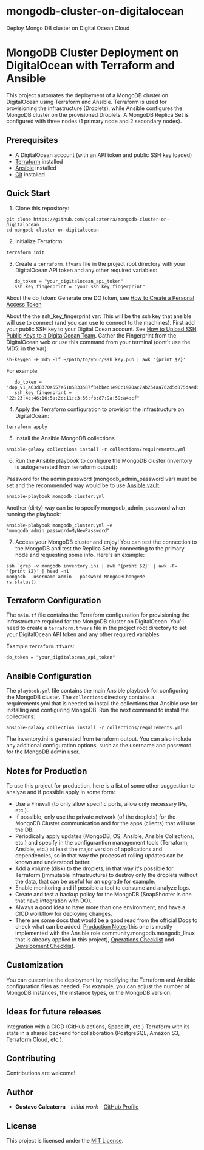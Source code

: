 # mongodb-cluster-on-digitalocean
Deploy Mongo DB cluster on Digital Ocean Cloud

MongoDB Cluster Deployment on DigitalOcean with Terraform and Ansible
=====================================================================

This project automates the deployment of a MongoDB cluster on DigitalOcean using Terraform and Ansible. Terraform is used for provisioning the infrastructure (Droplets), while Ansible configures the MongoDB cluster on the provisioned Droplets. A MongoDB Replica Set is configured with three nodes (1 primary node and 2 secondary nodes).

Prerequisites
-------------

-   A DigitalOcean account (with an API token and public SSH key loaded)
-   [Terraform](https://www.terraform.io/downloads.html) installed
-   [Ansible](https://docs.ansible.com/ansible/latest/installation_guide/intro_installation.html) installed
-   [Git](https://git-scm.com/downloads) installed

Quick Start
-----------

1.  Clone this repository:

```
git clone https://github.com/gcalcaterra/mongodb-cluster-on-digitalocean
cd mongodb-cluster-on-digitalocean
```

2.  Initialize Terraform:

```
terraform init
```

3.  Create a `terraform.tfvars` file in the project root directory with your DigitalOcean API token and any other required variables:

```
   do_token = "your_digitalocean_api_token"
   ssh_key_fingerprint = "your_ssh_key_fingerprint" 
```

About the do_token:
Generate one DO token, see [How to Create a Personal Access Token](https://docs.digitalocean.com/reference/api/create-personal-access-token/)

About the the ssh_key_fingerprint var:
This will be the ssh key that ansible will use to connect (and you can use to connect to the machines).
First add your public SSH key to your Digital Ocean account. See [How to Upload SSH Public Keys to a DigitalOcean Team](https://docs.digitalocean.com/products/droplets/how-to/add-ssh-keys/to-team/).
Gather the Fingerprint from the DigitalOcean web or use this command from your terminal (dont't use the MD5: in the var):
```
sh-keygen -E md5 -lf ~/path/to/your/ssh_key.pub | awk '{print $2}'
```

For example:
```
   do_token = "dop_v1_a63d8370a557a5185833587f34bbed1e90c1970ac7ab254aa762d5d875daed65"
   ssh_key_fingerprint = "22:23:4c:46:16:5a:2d:11:c3:56:fb:87:9a:59:a4:cf"
```


4.  Apply the Terraform configuration to provision the infrastructure on DigitalOcean:

```
terraform apply
```

5.  Install the Ansible MongoDB collections
```
ansible-galaxy collections install -r collections/requirements.yml
```

6.  Run the Ansible playbook to configure the MongoDB cluster (inventory is autogenerated from terraform output):

Password for the admin password (mongodb_admin_password var) must be set and the recommended way would be to use [Ansible vault](https://docs.ansible.com/ansible/latest/vault_guide/index.html).

```
ansible-playbook mongodb_cluster.yml 
```

Another (dirty) way can be to specify mongodb_admin_password when running the playbook:
```
ansible-plabyook mongodb_cluster.yml -e "mongodb_admin_password=MyNewPassword"
```

7.  Access your MongoDB cluster and enjoy!
You can test the connection to the MongoDB and test the Replica Set by connecting to the primary node and requesting some info. Here's an example:

```
ssh `grep -v mongodb inventory.ini | awk '{print $2}' | awk -F= '{print $2}' | head -n1`
mongosh --username admin --password MongoDBChangeMe
rs.status()
```

Terraform Configuration
-----------------------

The `main.tf` file contains the Terraform configuration for provisioning the infrastructure required for the MongoDB cluster on DigitalOcean. You'll need to create a `terraform.tfvars` file in the project root directory to set your DigitalOcean API token and any other required variables.

Example `terraform.tfvars`:

```
do_token = "your_digitalocean_api_token"

```

Ansible Configuration
---------------------

The `playbook.yml` file contains the main Ansible playbook for configuring the MongoDB cluster. The `collections` directory contains a requirements.yml that is needed to install the collections that Ansible use for installing and configuring MongoDB. Run the next command to install the collections:
```
ansible-galaxy collection install -r collections/requirements.yml
```

The inventory.ini is generated from terraform output. You can also include any additional configuration options, such as the username and password for the MongoDB admin user.


Notes for Production
--------------------

To use this project for production, here is a list of some other suggestion to analyze and if possible apply in some form:

- Use a Firewall (to only allow specific ports, allow only necessary IPs, etc.).
- If possible, only use the private network (of the droplets) for the MongoDB Cluster communication and for the apps (clients) that will use the DB.
- Periodically apply updates (MongoDB, OS, Ansible, Ansible Collections, etc.) and specify in the configurantion management tools (Terraform, Ansible, etc.) at least the major version of applications and dependencies, so in that way the process of rolling updates can be known and understood better.
- Add a volume (disk) to the droplets, in that way it's possible for Terraform (immutable infrastructure) to destroy only the droplets without the data, that can be useful for an upgrade for example.
- Enable monitoring and if possible a tool to consume and analyze logs.
- Create and test a backup policy for the MongoDB (SnapShooter is one that have integration with DO).
- Always a good idea to have more than one environment, and have a CICD workflow for deploying changes.
- There are some docs that would be a good read from the official Docs to check what can be added: [Production Notes](https://www.mongodb.com/docs/manual/administration/production-notes/)(this one is mostly implemented with the Ansible role community.mongodb.mongodb_linux that is already applied in this project), [Operations Checklist](https://www.mongodb.com/docs/manual/administration/production-checklist-operations/) and [Development Checklist](https://www.mongodb.com/docs/manual/administration/production-checklist-development/).


Customization
-------------

You can customize the deployment by modifying the Terraform and Ansible configuration files as needed. For example, you can adjust the number of MongoDB instances, the instance types, or the MongoDB version.


Ideas for future releases
-------------------------
Integration with a CICD (GitHub actions, Spacelift, etc.)
Terraform with its state in a shared backend for collaboration (PostgreSQL, Amazon S3, Terraform Cloud, etc.).


Contributing
------------
Contributions are welcome!

Author
------
* **Gustavo Calcaterra** - *Initial work* - [GitHub Profile](https://github.com/gcalcaterra)

License
-------
This project is licensed under the [MIT License](https://opensource.org/license/mit/).
